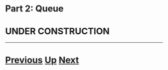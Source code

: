 
# Part 2: Queue

# UNDER CONSTRUCTION

***

# [Previous](mapreduce_part2.md) [Up](part2.md) [Next](process.md)  
